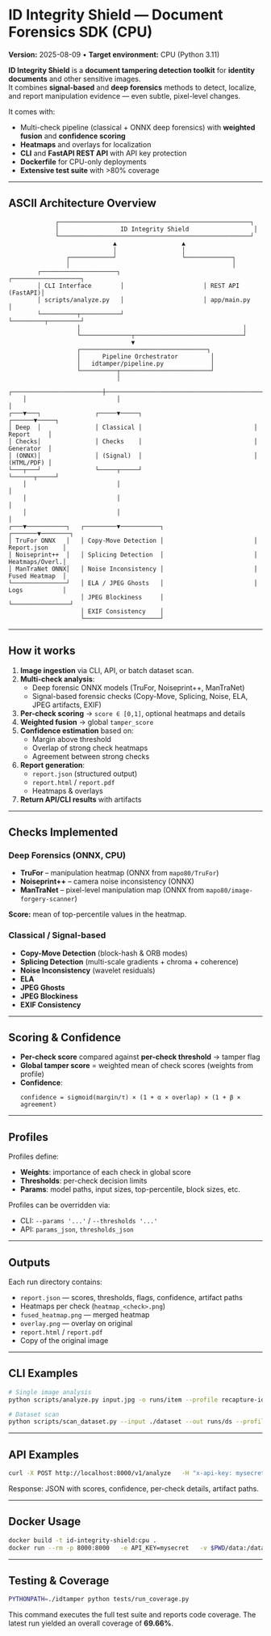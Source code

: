 # ID Integrity Shield — Document Forensics SDK (CPU)

**Version:** 2025-08-09 • **Target environment:** CPU (Python 3.11)

**ID Integrity Shield** is a **document tampering detection toolkit** for **identity documents** and other sensitive images.  
It combines **signal-based** and **deep forensics** methods to detect, localize, and report manipulation evidence — even subtle, pixel-level changes.  

It comes with:
- Multi-check pipeline (classical + ONNX deep forensics) with **weighted fusion** and **confidence scoring**
- **Heatmaps** and overlays for localization
- **CLI** and **FastAPI REST API** with API key protection
- **Dockerfile** for CPU-only deployments
- **Extensive test suite** with >80% coverage

---

## ASCII Architecture Overview

```
             ┌─────────────────────────────────────────────────────┐
             │                 ID Integrity Shield                  │
             └─────────────────────────────────────────────────────┘
                             ▲                  ▲
                             │                  │
                ┌────────────┘                  └─────────────┐
                │                                             │
        ┌─────────────────────┐                      ┌───────────────────┐
        │ CLI Interface        │                      │ REST API (FastAPI)│
        │ scripts/analyze.py   │                      │ app/main.py       │
        └──────────┬───────────┘                      └─────────┬─────────┘
                   │                                             │
                   └──────────────┬──────────────────────────────┘
                                  ▼
                   ┌───────────────────────────────────┐
                   │      Pipeline Orchestrator         │
                   │   idtamper/pipeline.py             │
                   └──────────┬─────────────────────────┘
                              │
    ┌─────────────────────────┼────────────────────────────────────────────┐
    │                         │                                            │
┌───▼───┐               ┌─────▼─────┐                               ┌──────▼─────┐
│ Deep  │               │ Classical │                               │ Report     │
│ Checks│               │ Checks    │                               │ Generator  │
│ (ONNX)│               │ (Signal)  │                               │ (HTML/PDF) │
└───┬───┘               └─────┬─────┘                               └──────┬─────┘
    │                         │                                             │
    │                         │                                             │
    │                         │                                             │
┌───▼───────────┐   ┌─────────▼───────────┐                         ┌───────▼────────┐
│ TruFor ONNX   │   │ Copy-Move Detection │                         │ Report.json    │
│ Noiseprint++  │   │ Splicing Detection  │                         │ Heatmaps/Overl.│
│ ManTraNet ONNX│   │ Noise Inconsistency │                         │ Fused Heatmap  │
└───────────────┘   │ ELA / JPEG Ghosts   │                         │ Logs           │
                    │ JPEG Blockiness     │                         └────────────────┘
                    │ EXIF Consistency    │
                    └─────────────────────┘
```

---

## How it works

1. **Image ingestion** via CLI, API, or batch dataset scan.
2. **Multi-check analysis**:
   - Deep forensic ONNX models (TruFor, Noiseprint++, ManTraNet)
   - Signal-based forensic checks (Copy-Move, Splicing, Noise, ELA, JPEG artifacts, EXIF)
3. **Per-check scoring** → `score ∈ [0,1]`, optional heatmaps and details
4. **Weighted fusion** → global `tamper_score`
5. **Confidence estimation** based on:
   - Margin above threshold
   - Overlap of strong check heatmaps
   - Agreement between strong checks
6. **Report generation**:
   - `report.json` (structured output)
   - `report.html` / `report.pdf`
   - Heatmaps & overlays
7. **Return API/CLI results** with artifacts

---

## Checks Implemented

### Deep Forensics (ONNX, CPU)
- **TruFor** – manipulation heatmap (ONNX from `mapo80/TruFor`)
- **Noiseprint++** – camera noise inconsistency (ONNX)
- **ManTraNet** – pixel-level manipulation map (ONNX from `mapo80/image-forgery-scanner`)

**Score:** mean of top-percentile values in the heatmap.

### Classical / Signal-based
- **Copy-Move Detection** (block-hash & ORB modes)
- **Splicing Detection** (multi-scale gradients + chroma + coherence)
- **Noise Inconsistency** (wavelet residuals)
- **ELA**
- **JPEG Ghosts**
- **JPEG Blockiness**
- **EXIF Consistency**

---

## Scoring & Confidence

- **Per-check score** compared against **per-check threshold** → tamper flag
- **Global tamper score** = weighted mean of check scores (weights from profile)
- **Confidence**:
  ```
  confidence = sigmoid(margin/τ) × (1 + α × overlap) × (1 + β × agreement)
  ```

---

## Profiles

Profiles define:
- **Weights**: importance of each check in global score
- **Thresholds**: per-check decision limits
- **Params**: model paths, input sizes, top-percentile, block sizes, etc.

Profiles can be overridden via:
- CLI: `--params '...'` / `--thresholds '...'`
- API: `params_json`, `thresholds_json`

---

## Outputs

Each run directory contains:
- `report.json` — scores, thresholds, flags, confidence, artifact paths
- Heatmaps per check (`heatmap_<check>.png`)
- `fused_heatmap.png` — merged heatmap
- `overlay.png` — overlay on original
- `report.html` / `report.pdf`
- Copy of the original image

---

## CLI Examples

```bash
# Single image analysis
python scripts/analyze.py input.jpg -o runs/item --profile recapture-id   --params '{"trufor":{"model_path":"/app/models_store/trufor_480x480_op13.onnx"}}'

# Dataset scan
python scripts/scan_dataset.py --input ./dataset --out runs/ds --profile recapture-id --save-artifacts
```

---

## API Examples

```bash
curl -X POST http://localhost:8000/v1/analyze   -H "x-api-key: mysecret"   -F "file=@/path/doc.jpg"   -F "profile=recapture-id"
```

Response: JSON with scores, confidence, per-check details, artifact paths.

---

## Docker Usage

```bash
docker build -t id-integrity-shield:cpu .
docker run --rm -p 8000:8000   -e API_KEY=mysecret   -v $PWD/data:/data   id-integrity-shield:cpu
```

---

## Testing & Coverage

```bash
PYTHONPATH=./idtamper python tests/run_coverage.py
```

This command executes the full test suite and reports code coverage.
The latest run yielded an overall coverage of **69.66%**.
